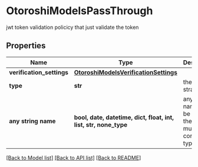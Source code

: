 # OtoroshiModelsPassThrough

jwt token validation policicy that just validate the token

## Properties
Name | Type | Description | Notes
------------ | ------------- | ------------- | -------------
**verification_settings** | [**OtoroshiModelsVerificationSettings**](OtoroshiModelsVerificationSettings.md) |  | [optional] 
**type** | **str** | the kind of strategy | [optional] 
**any string name** | **bool, date, datetime, dict, float, int, list, str, none_type** | any string name can be used but the value must be the correct type | [optional]

[[Back to Model list]](../README.md#documentation-for-models) [[Back to API list]](../README.md#documentation-for-api-endpoints) [[Back to README]](../README.md)


